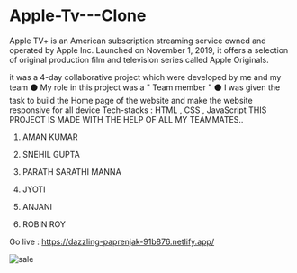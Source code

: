 # Apple-Tv---Clone

Apple TV+ is an American subscription streaming service owned and operated by Apple Inc. Launched on November 1, 2019, it offers a selection of original production film and television series called Apple Originals.

it was a 4-day collaborative project which were developed by me and my team
⚫  My role in this project was a " Team member "
⚫  I was given the task to build the Home page of the website and make the website responsive for all device
Tech-stacks : HTML , CSS , JavaScript
THIS PROJECT IS MADE WITH THE HELP OF ALL MY TEAMMATES..


1) AMAN KUMAR

2) SNEHIL GUPTA

3) PARATH SARATHI MANNA

4) JYOTI

5) ANJANI

6) ROBIN ROY

Go live : https://dazzling-paprenjak-91b876.netlify.app/

![sale](https://user-images.githubusercontent.com/66555692/190624343-62e1ea1f-d7b0-40bc-b70d-edaf2325ad72.jpg)




